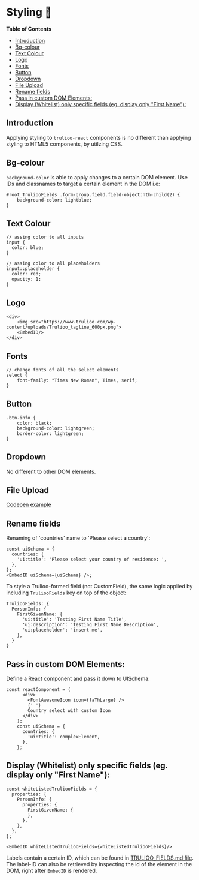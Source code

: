 # Styling 🦋

<!-- START doctoc generated TOC please keep comment here to allow auto update -->
<!-- DON'T EDIT THIS SECTION, INSTEAD RE-RUN doctoc TO UPDATE -->
**Table of Contents**

- [Introduction](#introduction)
- [Bg-colour](#bg-colour)
- [Text Colour](#text-colour)
- [Logo](#logo)
- [Fonts](#fonts)
- [Button](#button)
- [Dropdown](#dropdown)
- [File Upload](#file-upload)
- [Rename fields](#rename-fields)
- [Pass in custom DOM Elements:](#pass-in-custom-dom-elements)
- [Display (Whitelist) only specific fields (eg. display only "First Name"):](#display-whitelist-only-specific-fields-eg-display-only-first-name)

<!-- END doctoc generated TOC please keep comment here to allow auto update -->

## Introduction
Applying styling to `trulioo-react` components is no different than applying styling to HTML5 components, by utilzing CSS.

## Bg-colour 

`background-color` is able to apply changes to a certain DOM element. Use IDs and classnames to target a certain element in the DOM i.e: 

```
#root_TruliooFields .form-group.field.field-object:nth-child(2) {
    background-color: lightblue;
}
```

## Text Colour

```
// assing color to all inputs
input {
  color: blue;
}

// assing color to all placeholders
input::placeholder {
  color: red;
  opacity: 1;
}
```

## Logo

```
<div>
    <img src="https://www.trulioo.com/wp-content/uploads/Trulioo_tagline_600px.png">
    <EmbedID/>
</div>
```

## Fonts

```
// change fonts of all the select elements
select {
    font-family: "Times New Roman", Times, serif;
}
```

## Button

```
.btn-info {
    color: black;
    background-color: lightgreen;
    border-color: lightgreen;
}
```

## Dropdown

No different to other DOM elements.

## File Upload

[Codepen example](https://codepen.io/adamlaki/pen/VYpewx)

## Rename fields

Renaming of 'countries' name to 'Please select a country':

```
const uiSchema = {
  countries: {
    'ui:title': 'Please select your country of residence: ',
  },
};
<EmbedID uiSchema={uiSchema} />;
````

To style a Trulioo-formed field (not CustomField), the same logic applied by including `TruliooFields` key on top of the object:

```
TruliooFields: {
  PersonInfo: {
    FirstGivenName: {
      'ui:title': 'Testing First Name Title',
      'ui:description': 'Testing First Name Description',
      'ui:placeholder': 'insert me',
    },
  }
}
```

## Pass in custom DOM Elements:

Define a React component and pass it down to UISchema:

```
const reactComponent = (
      <div>
        <FontAwesomeIcon icon={faThLarge} />
        {' '}
        Country select with custom Icon
      </div>
    );
    const uiSchema = {
      countries: {
        'ui:title': complexElement,
      },
    };
```

## Display (Whitelist) only specific fields (eg. display only "First Name"):

```
const whiteListedTruliooFields = {
  properties: {
    PersonInfo: {
      properties: {
        FirstGivenName: {
        },
      },
    },
  },
};

<EmbedID whiteListedTruliooFields={whiteListedTruliooFields}/>
```

Labels contain a certain ID, which can be found in [TRULIOO_FIELDS.md file](https://github.com/Trulioo/trulioo-react/blob/master/TRULIOO_FIELDS). The label-ID can also be retrieved by inspecting the id of the element in the DOM, right after `EmbedID` is rendered.